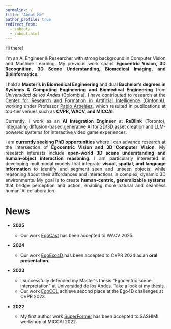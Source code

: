 ```yaml
---
permalink: /
title: "About Me"
author_profile: true
redirect_from: 
  - /about/
  - /about.html
---
```


<div align="justify">

Hi there!

I'm an AI Engineer & Researcher with strong background in Computer Vision and Machine Learning. My previous work spans **Egocentric Vision, 3D Recognition, 3D Scene Understanding, Biomedical Imaging, and Bioinformatics**.

I hold a **Master’s in Biomedical Engineering** and dual **Bachelor’s degrees in Systems & Computing Engineering and Biomedical Engineering** from *Universidad de los Andes* (Colombia). I have contributed to research at the [Center for Research and Formation in Artificial Intelligence (CinfonIA)](https://cinfonia.uniandes.edu.co/), working under Professor [Pablo Arbeláez](https://scholar.google.com/citations?hl=es&user=k0nZO90AAAAJ), which resulted in publications at top-tier venues such as **CVPR, WACV, and MICCAI**.

Currently, I work as an **AI Integration Engineer** at **ReBlink** (Toronto), integrating diffusion-based generative AI for 2D/3D asset creation and LLM-powered systems for interactive video game experiences.

I am **currently seeking PhD opportunities** where I can advance research at the intersection of **Egocentric Vision and 3D Computer Vision**. My research interests include **open-world 3D scene understanding and human–object interaction reasoning**. I am particularly interested in developing multimodal models that integrate **visual, spatial, and language information** to identify and segment seen and unseen objects, while reasoning about their affordances and interactions in complex, dynamic 3D environments. My goal is to create **human-centric, generalizable systems** that bridge perception and action, enabling more natural and seamless human-AI collaboration.

</div>


News
======

- **2025**
    - Our work [EgoCast](https://bcv-uniandes.github.io/egocast-wp/) has been accepted to WACV 2025.

- **2024**
    - Our work [EgoExo4D](https://ego-exo4d-data.org/) has been accepted to CVPR 2024 as an **oral presentation**.

- **2023**
    - I successfully defended my Master's thesis "Egocentric scene interpretation" at Universidad de los Andes. Take a look at my [thesis](https://cdforigua05.github.io/files/Egocentric_Scene_Interpretation.pdf).
    - Our work [EgoCOL](https://arxiv.org/pdf/2306.16606) achieve second place at the Ego4D challenges at CVPR 2023.

- **2022**
    - My first author work [SuperFormer](https://arxiv.org/pdf/2406.03359) has been accepted to SASHIMI workshop at MICCAI 2022.


